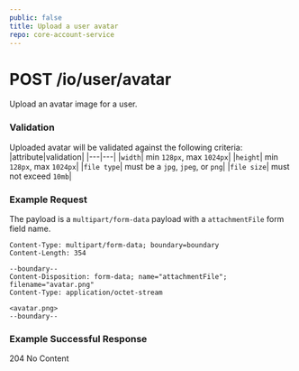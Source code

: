 ```yaml
---
public: false
title: Upload a user avatar
repo: core-account-service
---
```

# POST /io/user/avatar
Upload an avatar image for a user.

### Validation

Uploaded avatar will be validated against the following criteria:
|attribute|validation|
|---|---|
|`width`| min `128px`, max `1024px`|
|`height`| min `128px`, max `1024px`|
|`file type`| must be a `jpg`, `jpeg`, or `png`|
|`file size`| must not exceed `10mb`|


### Example Request
The payload is a `multipart/form-data` payload with a `attachmentFile` form field name.
```
Content-Type: multipart/form-data; boundary=boundary
Content-Length: 354

--boundary--
Content-Disposition: form-data; name="attachmentFile"; filename="avatar.png"
Content-Type: application/octet-stream

<avatar.png>
--boundary--
```

### Example Successful Response

204 No Content
